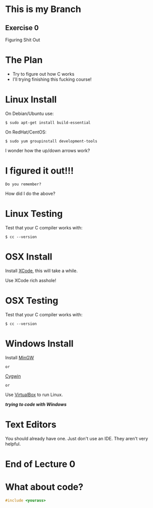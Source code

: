 This is my Branch
=======

Exercise 0
----

Figuring Shit Out



The Plan
========

* Try to figure out how C works
* I'll trying finishing this fucking course!



Linux Install
=====

On Debian/Ubuntu use:

    $ sudo apt-get install build-essential

On RedHat/CentOS:

    $ sudo yum groupinstall development-tools

I wonder how the up/down arrows work? 


I figured it out!!!
====
    Do you remember?
How did I do the above?



Linux Testing
=====

Test that your C compiler works with:

    $ cc --version



OSX Install
====

Install [XCode](https://developer.apple.com/xcode/), this will take a while.

Use XCode rich asshole!



OSX Testing
====

Test that your C compiler works with:

    $ cc --version




Windows Install
====

Install [MinGW](http://www.mingw.org/)

    or

[Cygwin](https://www.cygwin.com/)

    or

Use [VirtualBox](https://www.virtualbox.org/wiki/Downloads) to run Linux.

***trying to code with Windows***



Text Editors
=====

You should already have one.
Just don't use an IDE. They aren't very helpful.


End of Lecture 0
====


What about code?
====

```c
#include <yourass>
```